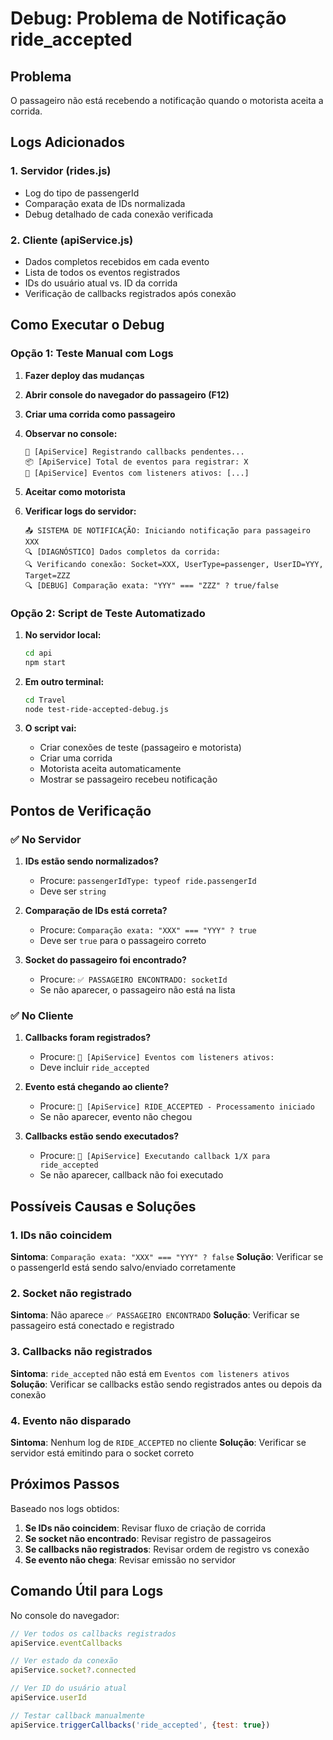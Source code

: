 # Debug: Problema de Notificação ride_accepted

## Problema
O passageiro não está recebendo a notificação quando o motorista aceita a corrida.

## Logs Adicionados

### 1. **Servidor (rides.js)**
- Log do tipo de passengerId
- Comparação exata de IDs normalizada
- Debug detalhado de cada conexão verificada

### 2. **Cliente (apiService.js)**
- Dados completos recebidos em cada evento
- Lista de todos os eventos registrados
- IDs do usuário atual vs. ID da corrida
- Verificação de callbacks registrados após conexão

## Como Executar o Debug

### Opção 1: Teste Manual com Logs

1. **Fazer deploy das mudanças**
2. **Abrir console do navegador do passageiro (F12)**
3. **Criar uma corrida como passageiro**
4. **Observar no console:**
   ```
   🔄 [ApiService] Registrando callbacks pendentes...
   📦 [ApiService] Total de eventos para registrar: X
   📡 [ApiService] Eventos com listeners ativos: [...]
   ```

5. **Aceitar como motorista**
6. **Verificar logs do servidor:**
   ```
   📤 SISTEMA DE NOTIFICAÇÃO: Iniciando notificação para passageiro XXX
   🔍 [DIAGNÓSTICO] Dados completos da corrida:
   🔍 Verificando conexão: Socket=XXX, UserType=passenger, UserID=YYY, Target=ZZZ
   🔍 [DEBUG] Comparação exata: "YYY" === "ZZZ" ? true/false
   ```

### Opção 2: Script de Teste Automatizado

1. **No servidor local:**
   ```bash
   cd api
   npm start
   ```

2. **Em outro terminal:**
   ```bash
   cd Travel
   node test-ride-accepted-debug.js
   ```

3. **O script vai:**
   - Criar conexões de teste (passageiro e motorista)
   - Criar uma corrida
   - Motorista aceita automaticamente
   - Mostrar se passageiro recebeu notificação

## Pontos de Verificação

### ✅ No Servidor
1. **IDs estão sendo normalizados?**
   - Procure: `passengerIdType: typeof ride.passengerId`
   - Deve ser `string`

2. **Comparação de IDs está correta?**
   - Procure: `Comparação exata: "XXX" === "YYY" ? true`
   - Deve ser `true` para o passageiro correto

3. **Socket do passageiro foi encontrado?**
   - Procure: `✅ PASSAGEIRO ENCONTRADO: socketId`
   - Se não aparecer, o passageiro não está na lista

### ✅ No Cliente
1. **Callbacks foram registrados?**
   - Procure: `📡 [ApiService] Eventos com listeners ativos:`
   - Deve incluir `ride_accepted`

2. **Evento está chegando ao cliente?**
   - Procure: `🎉 [ApiService] RIDE_ACCEPTED - Processamento iniciado`
   - Se não aparecer, evento não chegou

3. **Callbacks estão sendo executados?**
   - Procure: `🎯 [ApiService] Executando callback 1/X para ride_accepted`
   - Se não aparecer, callback não foi executado

## Possíveis Causas e Soluções

### 1. **IDs não coincidem**
**Sintoma**: `Comparação exata: "XXX" === "YYY" ? false`
**Solução**: Verificar se o passengerId está sendo salvo/enviado corretamente

### 2. **Socket não registrado**
**Sintoma**: Não aparece `✅ PASSAGEIRO ENCONTRADO`
**Solução**: Verificar se passageiro está conectado e registrado

### 3. **Callbacks não registrados**
**Sintoma**: `ride_accepted` não está em `Eventos com listeners ativos`
**Solução**: Verificar se callbacks estão sendo registrados antes ou depois da conexão

### 4. **Evento não disparado**
**Sintoma**: Nenhum log de `RIDE_ACCEPTED` no cliente
**Solução**: Verificar se servidor está emitindo para o socket correto

## Próximos Passos

Baseado nos logs obtidos:

1. **Se IDs não coincidem**: Revisar fluxo de criação de corrida
2. **Se socket não encontrado**: Revisar registro de passageiros
3. **Se callbacks não registrados**: Revisar ordem de registro vs conexão
4. **Se evento não chega**: Revisar emissão no servidor

## Comando Útil para Logs

No console do navegador:
```javascript
// Ver todos os callbacks registrados
apiService.eventCallbacks

// Ver estado da conexão
apiService.socket?.connected

// Ver ID do usuário atual
apiService.userId

// Testar callback manualmente
apiService.triggerCallbacks('ride_accepted', {test: true})
```